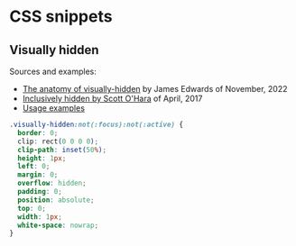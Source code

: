 # CSS snippets

## Visually hidden

Sources and examples:
- [The anatomy of visually-hidden](https://www.tpgi.com/the-anatomy-of-visually-hidden/) by James Edwards of November, 2022
- [Inclusively hidden by Scott O'Hara](https://www.scottohara.me/blog/2017/04/14/inclusively-hidden.html) of April, 2017
- [Usage examples](https://blog.logrocket.com/design-accessibility-css-visually-hidden-class/)

```css
.visually-hidden:not(:focus):not(:active) {
  border: 0;
  clip: rect(0 0 0 0);
  clip-path: inset(50%);
  height: 1px;
  left: 0;
  margin: 0;
  overflow: hidden;
  padding: 0;
  position: absolute;
  top: 0;
  width: 1px;
  white-space: nowrap;
}
```
